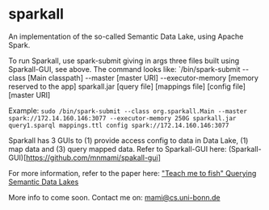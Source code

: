 # sparkall
An implementation of the so-called Semantic Data Lake, using Apache Spark.

To run Sparkall, use spark-submit giving in args three files built using Sparkall-GUI, see above.
The command looks like:
`/bin/spark-submit --class [Main classpath] --master [master URI] --executor-memory [memory reserved to the app] sparkall.jar [query file] [mappings file] [config file] [master URI]

Example:
`sudo /bin/spark-submit --class org.sparkall.Main --master spark://172.14.160.146:3077 --executor-memory 250G sparkall.jar query1.sparql mappings.ttl config spark://172.14.160.146:3077`

Sparkall has 3 GUIs to (1) provide access config to data in Data Lake, (1) map data and (3) query mapped data. Refer to Sparkall-GUI here: (Sparkall-GUI)[https://github.com/mnmami/spakall-gui] 

For more information, refer to the paper here: ["Teach me to fish" Querying Semantic Data Lakes](https://www.researchgate.net/publication/322526357_%27Teach_me_to_fish%27_Querying_Semantic_Data_Lakes)

More info to come soon. Contact me on: mami@cs.uni-bonn.de
